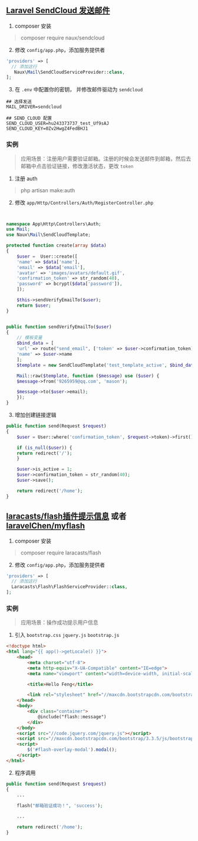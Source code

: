 
## [Laravel SendCloud 发送邮件][1]


 1. composer 安装
 
 > composer require naux/sendcloud
 
 2. 修改 `config/app.php`，添加服务提供者
 
 ```php
'providers' => [
   // 添加这行
    Naux\Mail\SendCloudServiceProvider::class,
];
```

 3. 在 `.env` 中配置你的密钥， 并修改邮件驱动为 `sendcloud`
 
 ```
 ## 选择发送
 MAIL_DRIVER=sendcloud

 ## SEND_CLOUD 配置
 SEND_CLOUD_USER=hu243373737_test_Uf9sAJ
 SEND_CLOUD_KEY=0Zv2HwgZ4FedBHJ1
 ```
 
### 实例
 
 > 应用场景：注册用户需要验证邮箱。注册的时候会发送邮件到邮箱，然后去邮箱中点击验证链接，修改激活状态，更改 `token`
 
 1. 注册 auth
 
 > php artisan make:auth

 2. 修改 `app/Http/Controllers/Auth/RegisterController.php`
 
```php


namespace App\Http\Controllers\Auth;
use Mail;
use Naux\Mail\SendCloudTemplate;

protected function create(array $data)
{
	$user =  User::create([
	'name' => $data['name'],
	'email' => $data['email'],
	'avatar' => 'images/avatars/default.gif',
	'confirmation_token' => str_random(40),
	'password' => bcrypt($data['password']),
	]);

	$this->sendVerifyEmailTo($user);
	return $user;
}


public function sendVerifyEmailTo($user)
{
	// 模板变量
	$bind_data = [
	'url' => route("send_email", ['token' => $user->confirmation_token]),
	'name' => $user->name
	];
	$template = new SendCloudTemplate('test_template_active', $bind_data);

	Mail::raw($template, function ($message) use ($user) {
	$message->from('9265959@qq.com', 'mason');

	$message->to($user->email);
	});
}
```

 3. 增加创建链接逻辑

```php
public function send(Request $request)
{
	$user = User::where('confirmation_token', $request->token)->first();

	if (is_null($user)) {
	return redirect('/');
	}

	$user->is_active = 1;
	$user->confirmation_token = str_random(40);
	$user->save();

	return redirect('/home');
}
```

## [laracasts/flash插件提示信息](https://github.com/laracasts/flash "laracasts/flash插件提示信息") 或者 [laravelChen/myflash][2]

1. composer 安装

> composer require laracasts/flash

2. 修改 `config/app.php`，添加服务提供者

 
 ```php
'providers' => [
   // 添加这行
   Laracasts\Flash\FlashServiceProvider::class,
];
```

### 实例
 
 > 应用场景：操作成功提示用户信息

1. 引入 `bootstrap.css` `jquery.js` `bootstrap.js`

``` html
<!doctype html>
<html lang="{{ app()->getLocale() }}">
    <head>
        <meta charset="utf-8">
        <meta http-equiv="X-UA-Compatible" content="IE=edge">
        <meta name="viewport" content="width=device-width, initial-scale=1">

        <title>Hello Feng</title>

        <link rel="stylesheet" href="//maxcdn.bootstrapcdn.com/bootstrap/3.3.5/css/bootstrap.min.css">
    </head>
    <body>
        <div class="container">
            @include("flash::message")
        </div>
    </body>
    <script src="//code.jquery.com/jquery.js"></script>
    <script src="//maxcdn.bootstrapcdn.com/bootstrap/3.3.5/js/bootstrap.min.js"></script>
    <script>
        $('#flash-overlay-modal').modal();
    </script>
</html>
```

2. 程序调用

```php
public function send(Request $request)
{
    ...
    
    flash("邮箱验证成功！", 'success');

    ...

    return redirect('/home');
}
```


  [1]: https://github.com/NauxLiu/Laravel-SendCloud
  [2]: https://github.com/LaravelChen/myflash
